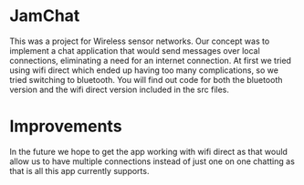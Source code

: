 JamChat
=======

This was a project for Wireless sensor networks. Our concept was to implement a chat application that would send messages
over local connections, eliminating a need for an internet connection. At first we tried using wifi direct which ended
up having too many complications, so we tried switching to bluetooth. You will find out code for both the bluetooth
version and the wifi direct version included in the src files. 

Improvements
============

In the future we hope to get the app working with wifi direct as that would allow us to have multiple connections instead
of just one on one chatting as that is all this app currently supports.
